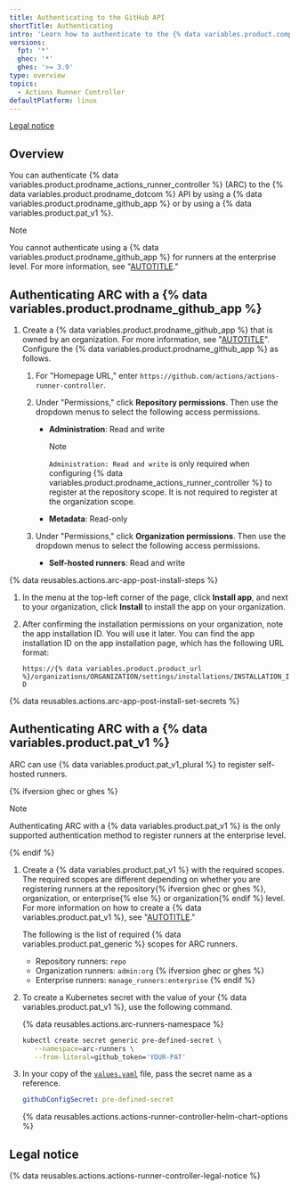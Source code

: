 ```yaml
---
title: Authenticating to the GitHub API
shortTitle: Authenticating
intro: 'Learn how to authenticate to the {% data variables.product.company_short %} API to use {% data variables.product.prodname_actions_runner_controller %} with {% data variables.product.github %}.'
versions:
  fpt: '*'
  ghec: '*'
  ghes: '>= 3.9'
type: overview
topics:
  - Actions Runner Controller
defaultPlatform: linux
---
```


[Legal notice](#legal-notice)

## Overview

You can authenticate {% data variables.product.prodname_actions_runner_controller %} (ARC) to the {% data variables.product.prodname_dotcom %} API by using a {% data variables.product.prodname_github_app %} or by using a {% data variables.product.pat_v1 %}.

> [!NOTE]
> You cannot authenticate using a {% data variables.product.prodname_github_app %} for runners at the enterprise level. For more information, see "[AUTOTITLE](/actions/hosting-your-own-runners/managing-self-hosted-runners/managing-access-to-self-hosted-runners-using-groups#about-runner-groups)."

## Authenticating ARC with a {% data variables.product.prodname_github_app %}

1. Create a {% data variables.product.prodname_github_app %} that is owned by an organization. For more information, see "[AUTOTITLE](/apps/creating-github-apps/creating-github-apps/creating-a-github-app)". Configure the {% data variables.product.prodname_github_app %} as follows.

   1. For "Homepage URL," enter `https://github.com/actions/actions-runner-controller`.

   1. Under "Permissions," click **Repository permissions**. Then use the dropdown menus to select the following access permissions.
      * **Administration**: Read and write

        > [!NOTE]
        > `Administration: Read and write` is only required when configuring {% data variables.product.prodname_actions_runner_controller %} to register at the repository scope. It is not required to register at the organization scope.

      * **Metadata**: Read-only

   1. Under "Permissions," click **Organization permissions**. Then use the dropdown menus to select the following access permissions.
      * **Self-hosted runners**: Read and write

{% data reusables.actions.arc-app-post-install-steps %}

1. In the menu at the top-left corner of the page, click **Install app**, and next to your organization, click **Install** to install the app on your organization.

1. After confirming the installation permissions on your organization, note the app installation ID. You will use it later. You can find the app installation ID on the app installation page, which has the following URL format:

   `https://{% data variables.product.product_url %}/organizations/ORGANIZATION/settings/installations/INSTALLATION_ID`

{% data reusables.actions.arc-app-post-install-set-secrets %}

## Authenticating ARC with a {% data variables.product.pat_v1 %}

ARC can use {% data variables.product.pat_v1_plural %} to register self-hosted runners.

{% ifversion ghec or ghes %}

> [!NOTE]
> Authenticating ARC with a {% data variables.product.pat_v1 %} is the only supported authentication method to register runners at the enterprise level.

{% endif %}

1. Create a {% data variables.product.pat_v1 %} with the required scopes. The required scopes are different depending on whether you are registering runners at the repository{% ifversion ghec or ghes %}, organization, or enterprise{% else %} or organization{% endif %} level. For more information on how to create a {% data variables.product.pat_v1 %}, see "[AUTOTITLE](/authentication/keeping-your-account-and-data-secure/creating-a-personal-access-token#creating-a-personal-access-token-classic)."

    The following is the list of required {% data variables.product.pat_generic %} scopes for ARC runners.
    * Repository runners: `repo`
    * Organization runners: `admin:org`
    {% ifversion ghec or ghes %}
    * Enterprise runners: `manage_runners:enterprise`
    {% endif %}
1. To create a Kubernetes secret with the value of your {% data variables.product.pat_v1 %}, use the following command.

   {% data reusables.actions.arc-runners-namespace %}

   ```bash copy
   kubectl create secret generic pre-defined-secret \
      --namespace=arc-runners \
      --from-literal=github_token='YOUR-PAT'
   ```

1. In your copy of the [`values.yaml`](https://github.com/actions/actions-runner-controller/blob/master/charts/gha-runner-scale-set/values.yaml) file, pass the secret name as a reference.

   ```yaml
   githubConfigSecret: pre-defined-secret
   ```

   {% data reusables.actions.actions-runner-controller-helm-chart-options %}

## Legal notice

{% data reusables.actions.actions-runner-controller-legal-notice %}
